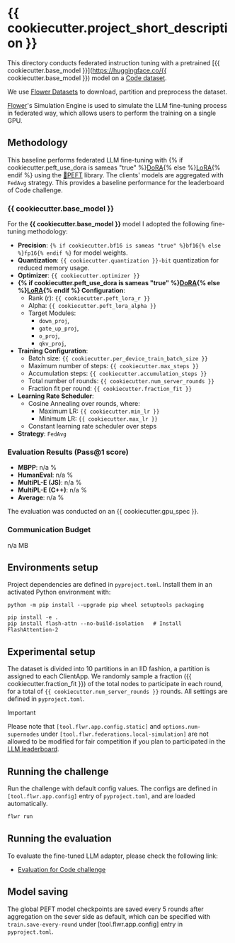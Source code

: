 # {{ cookiecutter.project_short_description }}

This directory conducts federated instruction tuning with a pretrained [{{ cookiecutter.base_model }}](https://huggingface.co/{{ cookiecutter.base_model }}) model on a [Code dataset](https://huggingface.co/datasets/flwrlabs/code-alpaca-20k).

We use [Flower Datasets](https://flower.dev/docs/datasets/) to download, partition and preprocess the dataset.

[Flower](https://flower.ai/)'s Simulation Engine is used to simulate the LLM fine-tuning process in federated way,
which allows users to perform the training on a single GPU.


## Methodology

This baseline performs federated LLM fine-tuning with {% if cookiecutter.peft_use_dora is sameas "true" %}[DoRA](https://arxiv.org/abs/2402.09353){% else %}[LoRA](https://arxiv.org/abs/2106.09685){% endif %} using the [🤗PEFT](https://huggingface.co/docs/peft/en/index) library.
The clients' models are aggregated with `FedAvg` strategy.
This provides a baseline performance for the leaderboard of Code challenge.

### {{ cookiecutter.base_model }}

For the **{{ cookiecutter.base_model }}** model I adopted the following fine-tuning methodology:

- **Precision**: `{% if cookiecutter.bf16 is sameas "true" %}bf16{% else %}fp16{% endif %}` for model weights.
- **Quantization**: `{{ cookiecutter.quantization }}-bit` quantization for reduced memory usage.
- **Optimizer**: `{{ cookiecutter.optimizer }}`
- **{% if cookiecutter.peft_use_dora is sameas "true" %}[DoRA](https://arxiv.org/abs/2402.09353){% else %}[LoRA](https://arxiv.org/abs/2106.09685){% endif %} Configuration**:
  - Rank (r): `{{ cookiecutter.peft_lora_r }}`
  - Alpha: `{{ cookiecutter.peft_lora_alpha }}`
  - Target Modules:
    - `down_proj`,
    - `gate_up_proj`,
    - `o_proj`,
    - `qkv_proj`,
- **Training Configuration**:
  - Batch size: `{{ cookiecutter.per_device_train_batch_size }}`
  - Maximum number of steps: `{{ cookiecutter.max_steps }}`
  - Accumulation steps: `{{ cookiecutter.accumulation_steps }}`
  - Total number of rounds: `{{ cookiecutter.num_server_rounds }}`
  - Fraction fit per round: `{{ cookiecutter.fraction_fit }}`
- **Learning Rate Scheduler**:
  - Cosine Annealing over rounds, where:
    - Maximum LR: `{{ cookiecutter.min_lr }}`
    - Minimum LR: `{{ cookiecutter.max_lr }}`
  - Constant learning rate scheduler over steps
- **Strategy**: `FedAvg`

### Evaluation Results (Pass@1 score)

- **MBPP**:  n/a %
- **HumanEval**: n/a %
- **MultiPL-E (JS)**: n/a %
- **MultiPL-E (C++)**: n/a %
- **Average**: n/a %

The evaluation was conducted on an {{ cookiecutter.gpu_spec }}.

### Communication Budget

n/a MB

## Environments setup

Project dependencies are defined in `pyproject.toml`. Install them in an activated Python environment with:

```shell
python -m pip install --upgrade pip wheel setuptools packaging

pip install -e .
pip install flash-attn --no-build-isolation   # Install FlashAttention-2
```

## Experimental setup

The dataset is divided into 10 partitions in an IID fashion, a partition is assigned to each ClientApp.
We randomly sample a fraction ({{ cookiecutter.fraction_fit }}) of the total nodes to participate in each round, for a total of `{{ cookiecutter.num_server_rounds }}` rounds.
All settings are defined in `pyproject.toml`.

> [!IMPORTANT]
> Please note that `[tool.flwr.app.config.static]` and `options.num-supernodes` under `[tool.flwr.federations.local-simulation]` are not allowed to be modified for fair competition if you plan to participated in the [LLM leaderboard](https://flower.ai/benchmarks/llm-leaderboard).


## Running the challenge

Run the challenge with default config values.
The configs are defined in `[tool.flwr.app.config]` entry of `pyproject.toml`, and are loaded automatically.

```bash
flwr run
```

## Running the evaluation

To evaluate the fine-tuned LLM adapter, please check the following link:

-  [Evaluation for Code challenge](https://github.com/adap/flower/tree/main/benchmarks/flowertune-llm/evaluation/code)

## Model saving

The global PEFT model checkpoints are saved every 5 rounds after aggregation on the sever side as default, which can be specified with `train.save-every-round` under [tool.flwr.app.config] entry in `pyproject.toml`.
